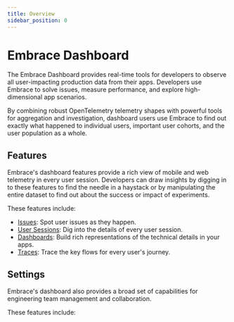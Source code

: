 ```yaml
---
title: Overview
sidebar_position: 0
---
```


# Embrace Dashboard

The Embrace Dashboard provides real-time tools for developers to observe all user-impacting production data from their apps. Developers use Embrace to solve issues, measure performance, and explore high-dimensional app scenarios.

By combining robust OpenTelemetry telemetry shapes with powerful tools for aggregation and investigation, dashboard users use Embrace to find out exactly what happened to individual users, important user cohorts, and the user population as a whole.

## Features

Embrace's dashboard features provide a rich view of mobile and web telemetry in every user session. Developers can draw insights by digging in to these features to find the needle in a haystack or by manipulating the entire dataset to find out about the success or impact of experiments.

These features include:

- [Issues](/docs/product/issue-monitoring-and-work-flow.md): Spot user issues as they happen.
- [User Sessions](/docs/product/sessions/): Dig into the details of every user session.
- [Dashboards](/docs/product/boards/): Build rich representations of the technical details in your apps.
- [Traces](/docs/product/traces/): Trace the key flows for every user's journey.

## Settings

Embrace's dashboard also provides a broad set of capabilities for engineering team management and collaboration.

These features include:

